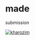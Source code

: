 # made
submission

[![kharozim](https://circleci.com/gh/kharozim/made.svg?style=svg&branch=master)](https://circleci.com/gh/kharozim/made)
